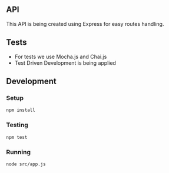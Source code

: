 

## API

This API is being created using Express for easy routes handling.

## Tests
- For tests we use Mocha.js and Chai.js
- Test Driven Development is being applied

## Development

### Setup

```
npm install
```

### Testing

```
npm test
```

### Running

```
node src/app.js
```